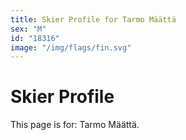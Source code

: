 ```yaml
---
title: Skier Profile for Tarmo Määttä
sex: "M"
id: "18316"
image: "/img/flags/fin.svg" 
---
```


# Skier Profile

This page is for: Tarmo Määttä.
    